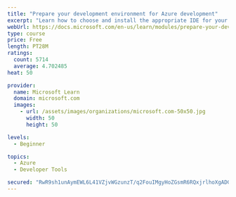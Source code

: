 ```yaml
---
title: "Prepare your development environment for Azure development"
excerpt: "Learn how to choose and install the appropriate IDE for your requirements to help you build, deploy, monitor, and scale cloud-hosted solutions."
webUrl: https://docs.microsoft.com/en-us/learn/modules/prepare-your-dev-environment-for-azure-development/
type: course
price: Free
length: PT28M
ratings:
  count: 5714
  average: 4.702485
heat: 50

provider:
  name: Microsoft Learn
  domain: microsoft.com
  images:
    - url: /assets/images/organizations/microsoft.com-50x50.jpg
      width: 50
      height: 50

levels:
  - Beginner

topics:
  - Azure
  - Developer Tools

secured: "RwR9sh1unAymEWL6L41VZjvWGzunzT/q2FouIMgyHoZGsmR6RQxjrlhoXgADGCLDErnIszOKm/KDQ1c9RrQ3Eczk4FSI9XMTuE02kjEIjmmvafDBdktLbFTn7DqB7622FhEfs9YgOQo2Yk6a5a6mV4UGlHvqmuAdpKoykPqZSjb9xRwTIWAucDAqWG1oO7u6l2WzLOKfuptshOcBjebR+PTccRIzTkib/hhIHuAcB27Kuc+Xrwt65+CzpvO6dt+AeNNUNHPhw1QxGPHANKcsnQP93gjWex4FCxWix0z0SllQiDuECX5uwnolLSz7MVhE1fkJzwMV6Jei+yXuODFWwcdN4/7NShbk77ZtT8xzaIjb9WnWOKqEOeMOm7tn+05/lVjhQLWrIxZUpKi9pFCTz1Rx8KrIR0TW06KryQyx7Q4=;/vuyfnUF2FlT8WiNmVKRyQ=="
---
```



